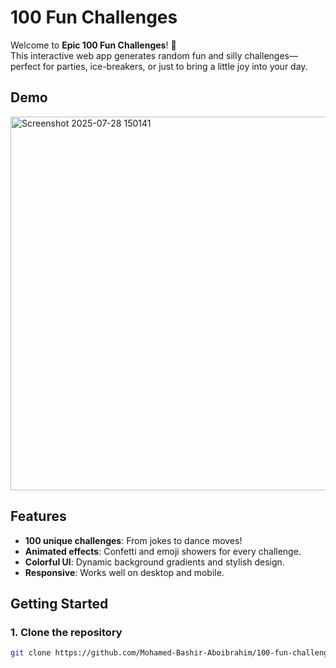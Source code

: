 # 100 Fun Challenges

Welcome to **Epic 100 Fun Challenges**! 🎉  
This interactive web app generates random fun and silly challenges—perfect for parties, ice-breakers, or just to bring a little joy into your day.

## Demo

<img width="1127" height="598" alt="Screenshot 2025-07-28 150141" src="https://github.com/user-attachments/assets/9969f39f-a692-497a-ae67-d3055e3afefb" />

## Features

- **100 unique challenges**: From jokes to dance moves!
- **Animated effects**: Confetti and emoji showers for every challenge.
- **Colorful UI**: Dynamic background gradients and stylish design.
- **Responsive**: Works well on desktop and mobile.

## Getting Started

### 1. Clone the repository

```bash
git clone https://github.com/Mohamed-Bashir-Aboibrahim/100-fun-challenges.git
